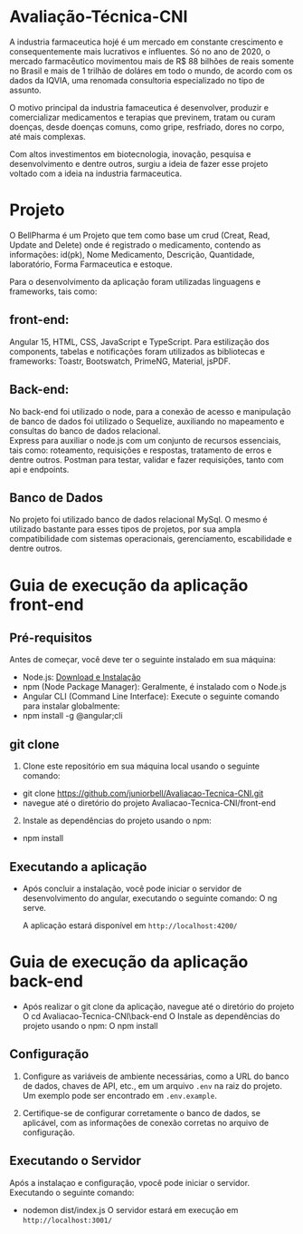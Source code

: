 # Avaliação-Técnica-CNI


A industria farmaceutica hojé é um mercado em constante crescimento e consequentemente mais lucrativos e influentes. Só no ano de 2020, o mercado farmacêutico movimentou mais de R$ 88 bilhões de reais somente no Brasil e mais de 1 trilhão de doláres em todo o mundo, de acordo com os dados da IQVIA, uma renomada consultoria especializado no tipo de assunto. 

O motivo principal da industria famaceutica é desenvolver, produzir e comercializar medicamentos e terapias que previnem, tratam ou curam doenças, desde doenças comuns, como gripe, resfriado, dores no corpo, até mais complexas.

Com altos investimentos em biotecnologia, inovação, pesquisa e desenvolvimento e dentre outros, surgiu a ideia de fazer esse projeto voltado com a ideia na industria farmaceutica. 

# Projeto
O  BellPharma é um Projeto que tem como base um crud (Creat, Read, Update and Delete) onde é registrado o medicamento, contendo as informações: id(pk), Nome Medicamento, Descrição, Quantidade, laboratório, Forma Farmaceutica e estoque.

Para o desenvolvimento da aplicação foram utilizadas linguagens e frameworks, tais como: 

## front-end: 
Angular 15, HTML, CSS, JavaScript e TypeScript. Para estilização dos components, tabelas e  notificações foram utilizados as bibliotecas e frameworks: Toastr, Bootswatch, PrimeNG, Material, jsPDF.

## Back-end: 
No back-end foi utilizado o node, para a conexão de acesso e manipulação de banco de dados foi utilizado o Sequelize, auxiliando no mapeamento e consultas do banco de dados relacional.  
Express para auxiliar o node.js com um conjunto de recursos essenciais, tais como: roteamento, requisições e respostas, tratamento de erros e dentre outros. Postman para testar, validar e fazer requisições, tanto com api e endpoints. 

## Banco de Dados 
No projeto foi utilizado banco de dados relacional MySql. O mesmo é utilizado bastante para esses tipos de projetos, por sua ampla compatibilidade com sistemas operacionais, gerenciamento, escabilidade e dentre outros.


# Guia de execução da aplicação  front-end


## Pré-requisitos

Antes de começar, você deve ter o seguinte instalado em sua máquina:

- Node.js: [Download e Instalação](https://nodejs.org/)
- npm (Node Package Manager): Geralmente, é instalado com o Node.js
- Angular CLI (Command Line Interface): Execute o seguinte comando para instalar globalmente:
- npm install -g @angular;cli

## git clone

1. Clone este repositório em sua máquina local usando o seguinte comando: 
 - git clone https://github.com/juniorbell/Avaliacao-Tecnica-CNI.git
 - navegue até o diretório do projeto Avaliacao-Tecnica-CNI/front-end
2. Instale as dependências do projeto usando o npm: 
- npm install

## Executando a aplicação
- Após concluir a instalação, você pode iniciar o servidor de desenvolvimento do angular, executando o seguinte comando:
O ng serve.

  A aplicação estará disponível em `http://localhost:4200/`

# Guia de execução da aplicação  back-end 

- Após realizar o git clone da aplicação, navegue até o diretório do projeto
O cd Avaliacao-Tecnica-CNI\back-end
O Instale as dependências do projeto usando o npm: 
O npm install

## Configuração

1. Configure as variáveis de ambiente necessárias, como a URL do banco de dados, chaves de API, etc., em um arquivo `.env` na raiz do projeto. Um exemplo pode ser encontrado em `.env.example`.

2. Certifique-se de configurar corretamente o banco de dados, se aplicável, com as informações de conexão corretas no arquivo de configuração.

## Executando o Servidor
Após a instalaçao e configuração, vpocê pode iniciar o servidor. Executando o seguinte comando: 
- nodemon dist/index.js
O servidor estará em execução em `http://localhost:3001/`
